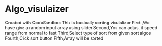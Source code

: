 # Algo_visulaizer
Created with CodeSandbox
This is basically sorting visulalizer 
First ,We have give a random input array using slider 
Second,You can adjust it speed range from normal to fast
Third,Select type of sort from given sort algos
Fourth,Click sort button
Fifth,Array will be sorted 
